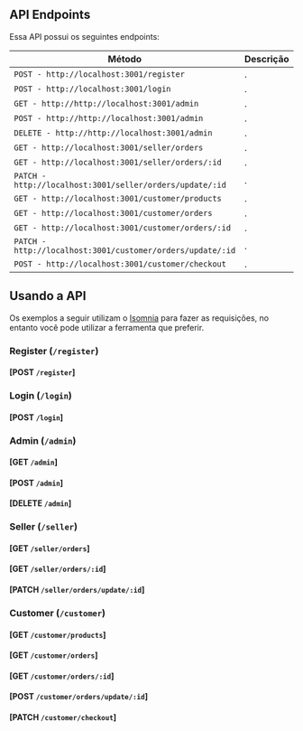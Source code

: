## API Endpoints
Essa API possui os seguintes endpoints:

| Método | Descrição |
|---|---|
| `POST - http://localhost:3001/register` | . |
| `POST - http://localhost:3001/login` | . |
| `GET - http://http://localhost:3001/admin` | . |
| `POST - http://http://localhost:3001/admin` | . |
| `DELETE - http://http://localhost:3001/admin` | . |
| `GET - http://localhost:3001/seller/orders` | . |
| `GET - http://localhost:3001/seller/orders/:id` | . |
| `PATCH - http://localhost:3001/seller/orders/update/:id` | . |
| `GET - http://localhost:3001/customer/products` | . |
| `GET - http://localhost:3001/customer/orders` | . |
| `GET - http://localhost:3001/customer/orders/:id` | . |
| `PATCH - http://localhost:3001/customer/orders/update/:id` | . |
| `POST - http://localhost:3001/customer/checkout` | . |

## Usando a API
Os exemplos a seguir utilizam o [Isomnia](https://insomnia.rest/) para fazer as requisições, no entanto você pode utilizar a ferramenta que preferir.

### Register (`/register`)
#### [POST `/register`]

### Login (`/login`)
#### [POST `/login`]

### Admin (`/admin`)
#### [GET `/admin`]
#### [POST `/admin`]
#### [DELETE `/admin`]

### Seller (`/seller`)
#### [GET `/seller/orders`]
#### [GET `/seller/orders/:id`]
#### [PATCH `/seller/orders/update/:id`]

### Customer (`/customer`)
#### [GET `/customer/products`]
#### [GET `/customer/orders`]
#### [GET `/customer/orders/:id`]
#### [POST `/customer/orders/update/:id`]
#### [PATCH `/customer/checkout`]
